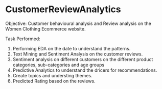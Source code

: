 # CustomerReviewAnalytics
Objective:  Customer behavioural analysis and Review analysis on the Women Clothing Ecommerce website.

Task Performed:
1) Performing EDA on the date to understand the patterns.
2) Text Mining and Sentiment Analysis on the customer reviews.
3) Sentiment analysis on different customers on the different product categories, sub-categories
and age groups
4) Predictive Analytics to understand the dricers for recommendations.
5) Create topics and understing themes.
6) Predicted Rating based on the reviews.
 
